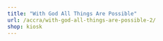 ```yaml
---
title: "With God All Things Are Possible"
url: /accra/with-god-all-things-are-possible-2/
shop: kiosk
---
```

